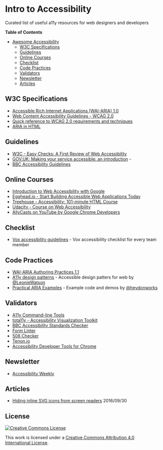 # Intro to Accessibility

Curated list of useful a11y resources for web designers and developers

**Table of Contents**

- [Awesome Accessibility](##awesome-accessibility)
  - [W3C Specifications](#w3c-speacifications)
  - [Guidelines](#guidelines)
  - [Online Courses](#online-courses)
  - [Checklist](#checklist)
  - [Code Practices](#code-practices)
  - [Validators](#validators)
  - [Newsletter](#newsletter)
  - [Articles](#articles)

## W3C Specifications

* [Accessible Rich Internet Applications (WAI-ARIA) 1.0](https://www.w3.org/TR/wai-aria/)
* [Web Content Accessibility Guidelines - WCAG 2.0](https://www.w3.org/TR/WCAG20/)
* [Quick reference to WCAG 2.0 requirements and techniques](https://www.w3.org/WAI/WCAG20/quickref/)
* [ARIA in HTML](https://www.w3.org/TR/aria-in-html/)

## Guidelines

* [W3C - Easy Checks: A First Review of Web Accessibility](http://www.w3.org/WAI/eval/preliminary.html)
* [GOV.UK: Making your service accessible: an introduction](https://www.gov.uk/service-manual/helping-people-to-use-your-service/making-your-service-accessible-an-introduction) - 
* [BBC Accessibility Guidelines](http://www.bbc.co.uk/guidelines/futuremedia/accessibility/)

## Online Courses

* [Introduction to Web Accessibility with Google](https://webaccessibility.withgoogle.com/course)
* [Egghead.io - Start Building Accessible Web Applications Today](https://egghead.io/courses/start-building-accessible-web-applications-today)
* [Treehouse - Accessibility: 101-minute HTML Course](https://teamtreehouse.com/library/accessibility)
* [Udacity - Course on Web Accessibility](https://www.udacity.com/course/web-accessibility--ud891)
* [AllyCasts on YouTube by Google Chrome Developers](https://www.youtube.com/playlist?list=PLNYkxOF6rcICWx0C9LVWWVqvHlYJyqw7g)

## Checklist

* [Vox accessibility guidelines](http://accessibility.voxmedia.com/) - Vox accessibility checklist for every team member

## Code Practices

* [WAI-ARIA Authoring Practices 1.1](http://w3c.github.io/aria-practices/)
* [A11y design patterns](https://github.com/LJWatson/design-patterns) - Accessible design patters for web by [@LeonieWatson](https://twitter.com/LeonieWatson)
* [Practical ARIA Examples](http://heydonworks.com/practical_aria_examples/) - Example code and demos by [@heydonworks](https://twitter.com/heydonworks)

## Validators

* [A11y Command-line Tools](https://addyosmani.github.io/a11y/)
* [tota11y - Accessibility Visualization Toolkit](http://khan.github.io/tota11y/)
* [BBC Accessibility Standards Checker](https://github.com/bbc/bbc-a11y/)
* [Form Linter](https://formlinter.com/)
* [508 Checker](http://www.508checker.com/)
* [Tenon.io](https://tenon.io/)
* [Accessibility Developer Tools for Chrome](https://chrome.google.com/webstore/detail/accessibility-developer-t/fpkknkljclfencbdbgkenhalefipecmb?hl=en)

## Newsletter

- [Accessibility Weekly](http://a11yweekly.com/)

## Articles

* [Hiding inline SVG icons from screen readers](http://www.456bereastreet.com/archive/201609/hiding_inline_svg_icons_from_screen_readers/) 2016/09/30 

## License

[![Creative Commons License](http://i.creativecommons.org/l/by/4.0/88x31.png)](http://creativecommons.org/licenses/by/4.0/)

This work is licensed under a [Creative Commons Attribution 4.0 International License](http://creativecommons.org/licenses/by/4.0/).
